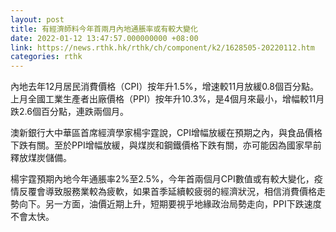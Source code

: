 ```yaml
---
layout: post
title: 有經濟師料今年首兩月內地通脹率或有較大變化
date: 2022-01-12 13:47:57.000000000 +08:00
link: https://news.rthk.hk/rthk/ch/component/k2/1628505-20220112.htm
categories: rthk
---
```


內地去年12月居民消費價格（CPI）按年升1.5%，增速較11月放緩0.8個百分點。上月全國工業生產者出廠價格（PPI）按年升10.3%，是4個月來最小，增幅較11月跌2.6個百分點，連跌兩個月。

澳新銀行大中華區首席經濟學家楊宇霆說，CPI增幅放緩在預期之內，與食品價格下跌有關。至於PPI增幅放緩，與煤炭和鋼鐵價格下跌有關，亦可能因為國家早前釋放煤炭儲備。

楊宇霆預期內地今年通脹率2%至2.5%，今年首兩個月CPI數值或有較大變化，疫情反覆會導致服務業較為疲軟，如果首季延續較疲弱的經濟狀況，相信消費價格走勢向下。另一方面，油價近期上升，短期要視乎地緣政治局勢走向，PPI下跌速度不會太快。

